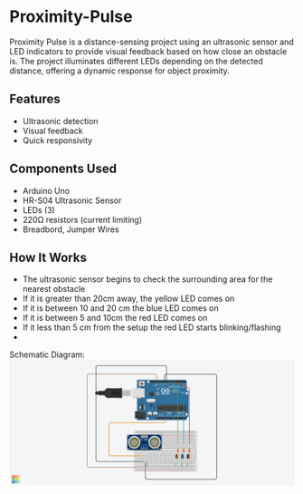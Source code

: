 # Proximity-Pulse
Proximity Pulse is a distance-sensing project using an ultrasonic sensor and LED indicators to provide visual feedback based on how close an obstacle is. The project illuminates different LEDs depending on the detected distance, offering a dynamic response for object proximity.

## Features
- Ultrasonic detection
- Visual feedback
- Quick responsivity

## Components Used
- Arduino Uno
- HR-S04 Ultrasonic Sensor
- LEDs (3)
- 220Ω resistors (current limiting)
- Breadbord, Jumper Wires

## How It Works
- The ultrasonic sensor begins to check the surrounding area for the nearest obstacle
- If it is greater than 20cm away, the yellow LED comes on
- If it is between 10 and 20 cm the blue LED comes on
- If it is between 5 and 10cm the red LED comes on
- If it less than 5 cm from the setup the red LED starts blinking/flashing
-  

Schematic Diagram:
![Schematic Diagram for Proximity Pulse ](<Schematics.png>)
